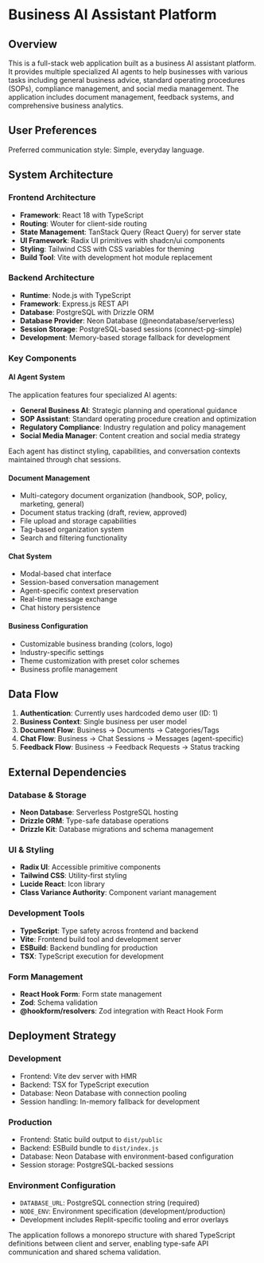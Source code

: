 # Business AI Assistant Platform

## Overview

This is a full-stack web application built as a business AI assistant platform. It provides multiple specialized AI agents to help businesses with various tasks including general business advice, standard operating procedures (SOPs), compliance management, and social media management. The application includes document management, feedback systems, and comprehensive business analytics.

## User Preferences

Preferred communication style: Simple, everyday language.

## System Architecture

### Frontend Architecture
- **Framework**: React 18 with TypeScript
- **Routing**: Wouter for client-side routing
- **State Management**: TanStack Query (React Query) for server state
- **UI Framework**: Radix UI primitives with shadcn/ui components
- **Styling**: Tailwind CSS with CSS variables for theming
- **Build Tool**: Vite with development hot module replacement

### Backend Architecture
- **Runtime**: Node.js with TypeScript
- **Framework**: Express.js REST API
- **Database**: PostgreSQL with Drizzle ORM
- **Database Provider**: Neon Database (@neondatabase/serverless)
- **Session Storage**: PostgreSQL-based sessions (connect-pg-simple)
- **Development**: Memory-based storage fallback for development

### Key Components

#### AI Agent System
The application features four specialized AI agents:
- **General Business AI**: Strategic planning and operational guidance
- **SOP Assistant**: Standard operating procedure creation and optimization
- **Regulatory Compliance**: Industry regulation and policy management
- **Social Media Manager**: Content creation and social media strategy

Each agent has distinct styling, capabilities, and conversation contexts maintained through chat sessions.

#### Document Management
- Multi-category document organization (handbook, SOP, policy, marketing, general)
- Document status tracking (draft, review, approved)
- File upload and storage capabilities
- Tag-based organization system
- Search and filtering functionality

#### Chat System
- Modal-based chat interface
- Session-based conversation management
- Agent-specific context preservation
- Real-time message exchange
- Chat history persistence

#### Business Configuration
- Customizable business branding (colors, logo)
- Industry-specific settings
- Theme customization with preset color schemes
- Business profile management

## Data Flow

1. **Authentication**: Currently uses hardcoded demo user (ID: 1)
2. **Business Context**: Single business per user model
3. **Document Flow**: Business → Documents → Categories/Tags
4. **Chat Flow**: Business → Chat Sessions → Messages (agent-specific)
5. **Feedback Flow**: Business → Feedback Requests → Status tracking

## External Dependencies

### Database & Storage
- **Neon Database**: Serverless PostgreSQL hosting
- **Drizzle ORM**: Type-safe database operations
- **Drizzle Kit**: Database migrations and schema management

### UI & Styling
- **Radix UI**: Accessible primitive components
- **Tailwind CSS**: Utility-first styling
- **Lucide React**: Icon library
- **Class Variance Authority**: Component variant management

### Development Tools
- **TypeScript**: Type safety across frontend and backend
- **Vite**: Frontend build tool and development server
- **ESBuild**: Backend bundling for production
- **TSX**: TypeScript execution for development

### Form Management
- **React Hook Form**: Form state management
- **Zod**: Schema validation
- **@hookform/resolvers**: Zod integration with React Hook Form

## Deployment Strategy

### Development
- Frontend: Vite dev server with HMR
- Backend: TSX for TypeScript execution
- Database: Neon Database with connection pooling
- Session handling: In-memory fallback for development

### Production
- Frontend: Static build output to `dist/public`
- Backend: ESBuild bundle to `dist/index.js`
- Database: Neon Database with environment-based configuration
- Session storage: PostgreSQL-backed sessions

### Environment Configuration
- `DATABASE_URL`: PostgreSQL connection string (required)
- `NODE_ENV`: Environment specification (development/production)
- Development includes Replit-specific tooling and error overlays

The application follows a monorepo structure with shared TypeScript definitions between client and server, enabling type-safe API communication and shared schema validation.
